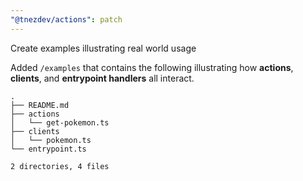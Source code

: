 ```yaml
---
"@tnezdev/actions": patch
---
```


Create examples illustrating real world usage

Added `/examples` that contains the following illustrating how **actions**, **clients**, and **entrypoint handlers** all interact.

```
.
├── README.md
├── actions
│   └── get-pokemon.ts
├── clients
│   └── pokemon.ts
└── entrypoint.ts

2 directories, 4 files
```
